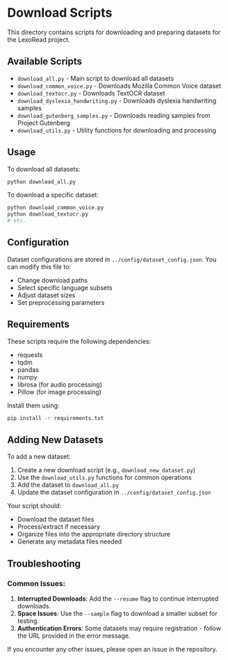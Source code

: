 # Download Scripts

This directory contains scripts for downloading and preparing datasets for the LexoRead project.

## Available Scripts

- `download_all.py` - Main script to download all datasets
- `download_common_voice.py` - Downloads Mozilla Common Voice dataset
- `download_textocr.py` - Downloads TextOCR dataset
- `download_dyslexia_handwriting.py` - Downloads dyslexia handwriting samples
- `download_gutenberg_samples.py` - Downloads reading samples from Project Gutenberg
- `download_utils.py` - Utility functions for downloading and processing

## Usage

To download all datasets:

```bash
python download_all.py
```

To download a specific dataset:

```bash
python download_common_voice.py
python download_textocr.py
# etc.
```

## Configuration

Dataset configurations are stored in `../config/dataset_config.json`. You can modify this file to:

- Change download paths
- Select specific language subsets
- Adjust dataset sizes
- Set preprocessing parameters

## Requirements

These scripts require the following dependencies:

- requests
- tqdm
- pandas
- numpy
- librosa (for audio processing)
- Pillow (for image processing)

Install them using:

```bash
pip install -r requirements.txt
```

## Adding New Datasets

To add a new dataset:

1. Create a new download script (e.g., `download_new_dataset.py`)
2. Use the `download_utils.py` functions for common operations
3. Add the dataset to `download_all.py`
4. Update the dataset configuration in `../config/dataset_config.json`

Your script should:
- Download the dataset files
- Process/extract if necessary
- Organize files into the appropriate directory structure
- Generate any metadata files needed

## Troubleshooting

### Common Issues:

1. **Interrupted Downloads**: Add the `--resume` flag to continue interrupted downloads.
2. **Space Issues**: Use the `--sample` flag to download a smaller subset for testing.
3. **Authentication Errors**: Some datasets may require registration - follow the URL provided in the error message.

If you encounter any other issues, please open an issue in the repository.
